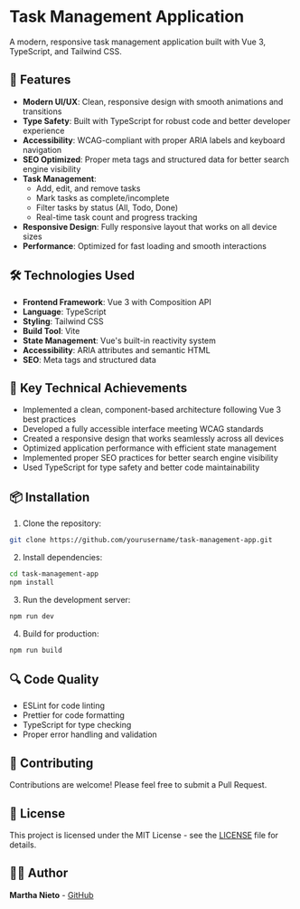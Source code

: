 # Task Management Application

A modern, responsive task management application built with Vue 3, TypeScript, and Tailwind CSS.

## 🚀 Features

- **Modern UI/UX**: Clean, responsive design with smooth animations and transitions
- **Type Safety**: Built with TypeScript for robust code and better developer experience
- **Accessibility**: WCAG-compliant with proper ARIA labels and keyboard navigation
- **SEO Optimized**: Proper meta tags and structured data for better search engine visibility
- **Task Management**:
  - Add, edit, and remove tasks
  - Mark tasks as complete/incomplete
  - Filter tasks by status (All, Todo, Done)
  - Real-time task count and progress tracking
- **Responsive Design**: Fully responsive layout that works on all device sizes
- **Performance**: Optimized for fast loading and smooth interactions

## 🛠️ Technologies Used

- **Frontend Framework**: Vue 3 with Composition API
- **Language**: TypeScript
- **Styling**: Tailwind CSS
- **Build Tool**: Vite
- **State Management**: Vue's built-in reactivity system
- **Accessibility**: ARIA attributes and semantic HTML
- **SEO**: Meta tags and structured data

## 🎯 Key Technical Achievements

- Implemented a clean, component-based architecture following Vue 3 best practices
- Developed a fully accessible interface meeting WCAG standards
- Created a responsive design that works seamlessly across all devices
- Optimized application performance with efficient state management
- Implemented proper SEO practices for better search engine visibility
- Used TypeScript for type safety and better code maintainability

## 📦 Installation

1. Clone the repository:
```bash
git clone https://github.com/yourusername/task-management-app.git
```

2. Install dependencies:
```bash
cd task-management-app
npm install
```

3. Run the development server:
```bash
npm run dev
```

4. Build for production:
```bash
npm run build
```

## 🔍 Code Quality

- ESLint for code linting
- Prettier for code formatting
- TypeScript for type checking
- Proper error handling and validation

## 🤝 Contributing

Contributions are welcome! Please feel free to submit a Pull Request.

## 📄 License

This project is licensed under the MIT License - see the [LICENSE](LICENSE) file for details.

## 👩‍💻 Author

**Martha Nieto** - [GitHub](https://github.com/mmmarrtha)
